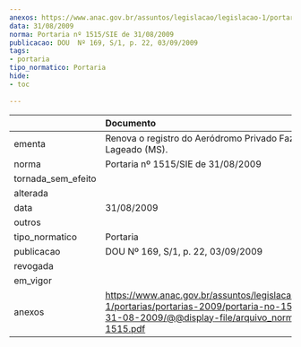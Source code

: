 ```yaml
---
anexos: https://www.anac.gov.br/assuntos/legislacao/legislacao-1/portarias/portarias-2009/portaria-no-1515-sie-de-31-08-2009/@@display-file/arquivo_norma/PA2009-1515.pdf
data: 31/08/2009
norma: Portaria nº 1515/SIE de 31/08/2009
publicacao: DOU  Nº 169, S/1, p. 22, 03/09/2009
tags:
- portaria
tipo_normatico: Portaria
hide: 
- toc 
 
---
```


|                    | Documento                                                                                                                                                         |
|:-------------------|:------------------------------------------------------------------------------------------------------------------------------------------------------------------|
| ementa             | Renova o registro do Aeródromo Privado Fazenda Lageado (MS).                                                                                                      |
| norma              | Portaria nº 1515/SIE de 31/08/2009                                                                                                                                |
| tornada_sem_efeito |                                                                                                                                                                   |
| alterada           |                                                                                                                                                                   |
| data               | 31/08/2009                                                                                                                                                        |
| outros             |                                                                                                                                                                   |
| tipo_normatico     | Portaria                                                                                                                                                          |
| publicacao         | DOU  Nº 169, S/1, p. 22, 03/09/2009                                                                                                                               |
| revogada           |                                                                                                                                                                   |
| em_vigor           |                                                                                                                                                                   |
| anexos             | https://www.anac.gov.br/assuntos/legislacao/legislacao-1/portarias/portarias-2009/portaria-no-1515-sie-de-31-08-2009/@@display-file/arquivo_norma/PA2009-1515.pdf |